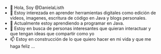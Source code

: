 - 👋 Hola, Soy @DanielaListh
- 👀 Estoy interezada en aprender herramientas digitales como edición de videos, imagenes, escritura de código en Java y blogs personales.
- 🌱 Actualmente estoy aprendiendo a programar en Java.
- 💞️ Estoy en busca de personas interesantes que quieran interactuar y que tengan ideas que compartir como yo
- 📫 Estoy en construcción de lo que quiero hacer en mi vida y que me haga feliz ...

<!---
DanielaListh/DanielaListh is a ✨ special ✨ repository because its `README.md` (this file) appears on your GitHub profile.
You can click the Preview link to take a look at your changes.
--->
